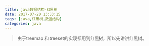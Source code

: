 ```yaml
---
title: java数据结构-红黑树
date: 2017-07-20 13:03:15
tags: [java,红黑树,数据结构]
categories: java
---
```

> 由于treemap 和 treeset的实现都用到红黑树，所以先讲讲红黑树。

<!-- more -->